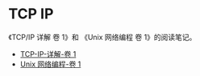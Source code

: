 # TCP IP

《TCP/IP 详解 卷 1》和 《Unix 网络编程 卷 1》的阅读笔记。

- [TCP-IP-详解-卷 1](./TCP-IP-详解-卷1/readme.md)
- [Unix 网络编程-卷 1](./Unix网络编程-卷1/readme.md)
